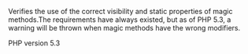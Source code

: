 Verifies the use of the correct visibility and static properties of magic methods.The requirements have always existed, but as of PHP 5.3, a warning will be thrown
when magic methods have the wrong modifiers.

PHP version 5.3